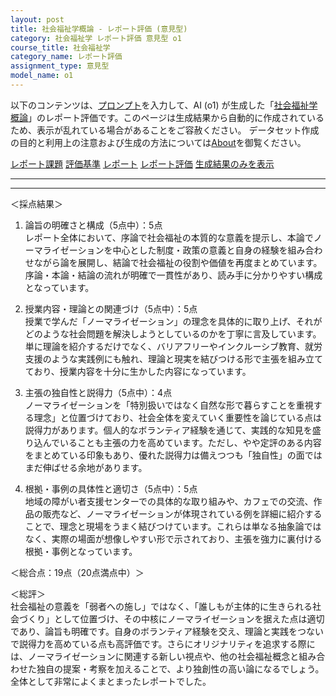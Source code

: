 ```yaml
---
layout: post
title: 社会福祉学概論 - レポート評価 (意見型)
category: 社会福祉学 レポート評価 意見型 o1
course_title: 社会福祉学
category_name: レポート評価
assignment_type: 意見型
model_name: o1
---
```


以下のコンテンツは、[プロンプト](https://github.com/takedatoshiyuki/synthetic_assignments/tree/main/generated/社会福祉学/o1/prompt_レポート評価-意見型.md)を入力して、AI (o1) が生成した「[社会福祉学概論](/contents/社会福祉学/)」のレポート評価です。このページは生成結果から自動的に作成されているため、表示が乱れている場合があることをご容赦ください。
データセット作成の目的と利用上の注意および生成の方法については[About](/About)を御覧ください。

[レポート課題](../レポート課題-意見型)
[評価基準](../評価基準-意見型)
[レポート](../レポート-意見型)
[レポート評価](../レポート評価-意見型)
[生成結果のみを表示](https://github.com/takedatoshiyuki/synthetic_assignments/tree/main/generated/社会福祉学/o1/レポート評価-意見型.md)
  

***
***
  
＜採点結果＞

1. 論旨の明確さと構成（5点中）：5点  
レポート全体において、序論で社会福祉の本質的な意義を提示し、本論でノーマライゼーションを中心とした制度・政策の意義と自身の経験を組み合わせながら論を展開し、結論で社会福祉の役割や価値を再度まとめています。序論・本論・結論の流れが明確で一貫性があり、読み手に分かりやすい構成となっています。

2. 授業内容・理論との関連づけ（5点中）：5点  
授業で学んだ「ノーマライゼーション」の理念を具体的に取り上げ、それがどのような社会問題を解決しようとしているのかを丁寧に言及しています。単に理論を紹介するだけでなく、バリアフリーやインクルーシブ教育、就労支援のような実践例にも触れ、理論と現実を結びつける形で主張を組み立てており、授業内容を十分に生かした内容になっています。

3. 主張の独自性と説得力（5点中）：4点  
ノーマライゼーションを「特別扱いではなく自然な形で暮らすことを重視する理念」と位置づけており、社会全体を変えていく重要性を論じている点は説得力があります。個人的なボランティア経験を通じて、実践的な知見を盛り込んでいることも主張の力を高めています。ただし、やや定評のある内容をまとめている印象もあり、優れた説得力は備えつつも「独自性」の面ではまだ伸ばせる余地があります。

4. 根拠・事例の具体性と適切さ（5点中）：5点  
地域の障がい者支援センターでの具体的な取り組みや、カフェでの交流、作品の販売など、ノーマライゼーションが体現されている例を詳細に紹介することで、理念と現場をうまく結びつけています。これらは単なる抽象論ではなく、実際の場面が想像しやすい形で示されており、主張を強力に裏付ける根拠・事例となっています。

＜総合点：19点（20点満点中）＞  

＜総評＞  
社会福祉の意義を「弱者への施し」ではなく、「誰しもが主体的に生きられる社会づくり」として位置づけ、その中核にノーマライゼーションを据えた点は適切であり、論旨も明確です。自身のボランティア経験を交え、理論と実践をつないで説得力を高めている点も高評価です。さらにオリジナリティを追求する際には、ノーマライゼーションに関連する新しい視点や、他の社会福祉概念と組み合わせた独自の提案・考察を加えることで、より独創性の高い論になるでしょう。全体として非常によくまとまったレポートでした。
